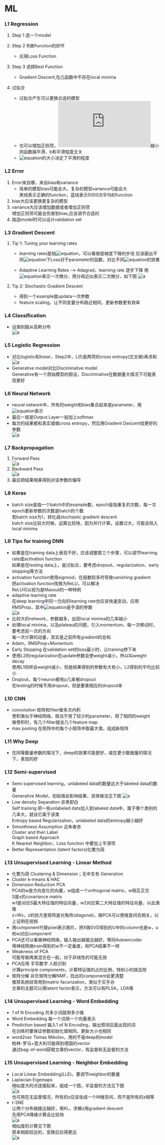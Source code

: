 # ML  
### L1  Regression
1. Step 1 选一个model  
2. Step 2 判断function的好坏   
    - 应用Loss Function  
3. Step 3 选择Best Function  
    - Gradient Descent,在凸函数中不存在local minima  

4. 过拟合  
    - 过拟合产生可以更换合适的模型    
    - 也可以增加正则项，![equation](http://latex.codecogs.com/gif.latex?$W_i$)越小则函数越平滑，b和平滑程度无关
    - ![equation](http://latex.codecogs.com/gif.latex?$\lambda$)的大小决定了平滑的程度  

### L2  Error
1. Error来自哪，来自bias和variance 
    -  简单的模型bias可能会大，复杂的模型variance可能会大  
    黑线表示正确的function，蓝线表示5000次平均的function  
2. bias大应该更换更复杂的模型 
3. variance大应该增加数据或者增加正则项  
    增加正则项可能会伤害到bias,应该调节合适的 
4. 挑选model时可以设计validation set  

### L3 Gradient Descent
1. Tip 1: Tuning your learning rates  

	- learning rates是指![equation](http://latex.codecogs.com/gif.latex?$\eta$)，可以看做是梯度下降的步伐
应该画出不同![equation](http://latex.codecogs.com/gif.latex?$\eta$)下Loss对于parameter的函数，对比不同![equation](http://latex.codecogs.com/gif.latex?$\eta$)的效果  

    - Adaptive Learning Rates --> Adagrad，learning rate 逐步下降 
    用![equation](http://latex.codecogs.com/gif.latex?$g^t$)表示一次微分，用分母近似表示二次微分，如下图
    ![a](http://or2urvelu.bkt.clouddn.com/L3-1.png)  

2. Tip 2: Stochastic Gradient Descent  
    - 得到一个example就updata一次参数  
    - feature scaling，让不同变量分布趋近相同，更新参数更有效率  

### L4 Classification  
- 设类别服从高斯分布  
 ![a](http://or2urvelu.bkt.clouddn.com/L4-1.png) 

### L5 Logistic Regression  
- 对比logistic和linear，Step2中，L(f)是两项的cross entropy(交叉熵)再求和  
![a](http://or2urvelu.bkt.clouddn.com/L5-1.png)  
- Generative model对比Disciminative model  
Generative有一个原始模型的假设，Disciminative在数据量大情况下可能表现更好  

### L6 Neural Network  
- neural network中，所有的weight和bias集合起来是parameter，用![equation](http://latex.codecogs.com/gif.latex?$\theta$)表示
- 最后一层是Output Layer一般加上softmax
- 每次的结果都和真实值做cross entropy，然后用Gradient Descent找更好的参数  
![a](http://or2urvelu.bkt.clouddn.com/L6-01.png)  

### L7 Backpropagation  
1. Forward Pass  
![a](http://or2urvelu.bkt.clouddn.com/L7-1.png)  
2. Backward Pass  
![a](http://or2urvelu.bkt.clouddn.com/L7-2.png)  
3. 最后把结果相乘得到对该参数的偏导 
	
### L8 Keras  
- batch size是指一个batch中的example数，epoch是指重复的次数，每一次epoch更新参数的次数是batch的个数  
若batch size为1，转化成stochastic gradient descent  
batch size比较大时候，运算比较快，因为并行计算。设置过大，可能会陷入local minima  

### L9 Tips for training DNN  
- 如果是在training data上表现不好，应该调整那三个步骤，可以调节learning rate或activation function  
如果是在testing data上，是过拟合，要考虑dropout、regularization、early stopping等方法  
- activation function使用sigmoid，在层数较多时导致vanishing gradient  
把activation function改换为ReLU，可以解决  
ReLU可以视为是Maxout的一种特例
- adaptive learning rate  
在deep learning中同一方向的learning rate也应该快速变动，应用RMSProp，其中![equation](http://latex.codecogs.com/gif.latex?$\alpha$)是手调的参数  
![a](http://or2urvelu.bkt.clouddn.com/L9-1.png)  
- 比较大的network，参数越多，出现local minima的几率越小  
- 处理local minima，以及plateau的问题，引入momentum，每一次移动时，要考虑前一次的方向  
每一次计算的动量，其实是之前所有gradient的总和  
- Adam，RMSProp+Momentum  
- Early Stopping  在validation set的loss最小时，让training停下来  
- 使用L2的regularization在update参数会使weight减小，所以叫weight decay  
使用L1同样会weight减小，但是结果得到的参数有大有小，L2得到的平均比较小  
- Dropout，每个neuron都有p几率被dropout  
在testing的时候不用dropout，但是要乘相应的dropout率

### L10 CNN  
- convolution  矩阵和filter做多次内积  
卷积类似于神经网络，相当于用了较少的parameter，用了相同的weight  
做卷积时，有几个filter就会几个feature map  
- max pooling  在矩阵中的每个小矩阵中取最大值，组成新矩阵  

### L11 Why Deep  
- 在同等数量参数的情况下，deep的效果可能更好，或在更少数据量的情况下，表现的好  

### L12 Semi-supervised  
- Semi supervised learning，unlabeled data的数量远大于labeled data的数量  
Generative Model，初始值会影响结果，具体做法见下图
![a](http://or2urvelu.bkt.clouddn.com/L12-1.png)  
- Low density Separation 非黑即白  
Self training 把一些unlabeled data加入到labeled data中，属于哪个类别的几率大，就设它属于该类  
Entropy based Regularization，unlabeled data的entropy越小越好  
- Smoothness Assumption 近朱者赤  
Cluster and then Label  
Graph based Approach  
K Nearest Neighbor，Loss function 中要加上平滑项  
- Better Representation (latent factors)化繁为简  

### L13 Unsupervised Learning - Linear Method  
- 化繁为简 Clustering & Dimension；无中生有 Generation  
- Cluster k-means & HAC  
- Dimension Reduction   PCA  
PCA的w是方向变化的向量，w组成一个orthogonal matrix，w相互正交  
S是x的covariance matrix  
w1是对应S最大特征值的特征向量，w2对应第二大特征值的特征向量，以此类推  
z=Wx，z的协方差矩阵是对角阵(diagonal)，做PCA可以使维度间去相关，以上证明在视频   
- 用component代替pixel表示图片，把X做SVD得到的U中的column也是w，u和w对应component  
- PCA还可以看做神经网络，输入输出越接近越好，等同Autoencoder  
用神经网络train得到的w不一定垂直，和PCA结果不一样  
- Weakness of PCA  
可能导致两类混合在一起，对于非线性的可能无效  
- PCA应用  手写数字 人脸识别  
计算principle components，计算特征值的占的比例，特别小的就去除  
- 矩阵分解
非负矩阵分解NMF，找出的component会更清楚  
推荐系统经常用到matrix facorization，类似于买手办  
文章的主题可以用latent factor表示，方法可以有PLSA，LDA等  


### L14 Unsupervised Learning - Word Embedding  
- 1 of N Encoding 共多少词就用多少维  
- Word Embedding 每一个词用一个向量表示  
- Prediction based 输入1 of N Encoding，输出预测后面出现的词  
在训练时要保证参数初始化值相同，更新大小也相同  
- word2vec Tomas Mikolov，用的不是deep的model  
柏林-罗马+意大利可能得到德国的vector  
通过bag-of-word获取文章的vector，有监督和无监督的方法  

### L15 Unsupervised Learning - Neighbor Embedding  
- Local Linear Embedding(LLE)，要调节neighbor的数量  
- Laplacian Eigemaps  
相似度大的点连接起来，组成一个图，半监督的方法见下图  
![a](http://or2urvelu.bkt.clouddn.com/L15-1.png)  
也可用在无监督情况，所有的z应该张成一个M维空间，而不是所有的z相等  
- t-SNE  
让两个分布越接近越好，用KL，求解z用gradient descent  
先用PCA降维计算会比较快  
![a](http://or2urvelu.bkt.clouddn.com/L15-2.png)  
相似度的计算见下图   
原来相距较远的，变换后拉得更远  
![a](http://or2urvelu.bkt.clouddn.com/L15-3.png)  





